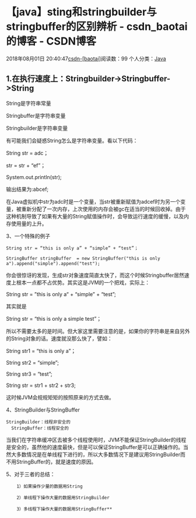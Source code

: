 # 【java】sting和stringbuilder与stringbuffer的区别辨析 - csdn_baotai的博客 - CSDN博客

2018年08月01日 20:40:47[csdn-[baotai]](https://me.csdn.net/csdn_baotai)阅读数：99
个人分类：[Java](https://blog.csdn.net/csdn_baotai/article/category/7659813)



1.在执行速度上：Stringbuilder->Stringbuffer->String
- 
String是字符串常量 

Stringbuffer是字符串变量  

Stringbuilder是字符串变量

有可能我们会疑惑String怎么是字符串变量。看以下代码：

String str = adc；

str = str + “ef”；

System.out.println(str);

输出结果为:abcef;

在Java虚拟机中str为adc时是一个变量，当str被重新赋值为adcef时为另一个变量，被重新分配了一次内存，上次使用的内存会被gc在适当的时候回收掉。由于这种机制导致了如果有大量的String赋值操作时，会导致运行速度的缓慢，以及内存使用量的上升。

3、一个特殊的例子

```
String str = “this is only a” + “simple” + “test”；

StringBuffer stringBuffer  = new StringBuffer("this is only a").append("simple").append("test");
```

你会很惊讶的发现，生成str对象速度简直太快了，而这个时候Stringbuffer居然速度上根本一点都不占优势。其实这是JVM的一个把戏，实际上：

String str  =  ”this is only a“ + “simple” + “test”;

其实就是

String str = “this is only a simple test”；

所以不需要太多的是时间。但大家这里需要注意的是，如果你的字符串是来自另外的String对象的话。速度就没那么快了，譬如：

String str1 = “this is only a”；

String str2 = “simple”;

String str3 = “test”;

String str = str1 + str2 + str3;

这时候JVM会规规矩矩的按照原来的方式去做。

4、StringBuilder与StringBuffer

```
StringBuilder：线程非安全的
  StringBuffer：线程安全的
```

当我们在字符串缓冲区去被多个线程使用时，JVM不能保证StringBuilder的线程是安全的，虽然他的速度最快，但是可以保证StringBuffer是可以正确操作的。当然大多数情况是在单线程下进行的，所以大多数情况下是建议用StringBuilder而不用StringBuffer的，就是速度的原因。

5、对于三者的总结： 

        1）如果操作少量的数据用String 

        2）单线程下操作大量的数据用StringBuilder 

        3）多线程下操作大量的数据用StringBuffer**

